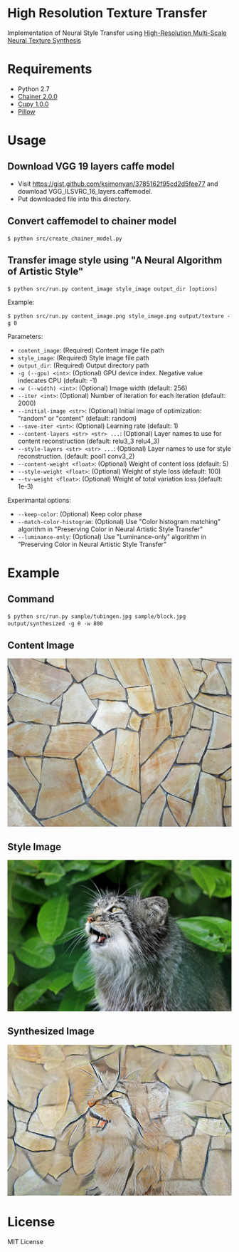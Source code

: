 # High Resolution Texture Transfer
Implementation of Neural Style Transfer using [High-Resolution Multi-Scale Neural Texture Synthesis](https://wxs.ca/research/multiscale-neural-synthesis/)

# Requirements

* Python 2.7
* [Chainer 2.0.0](http://chainer.org/)
* [Cupy 1.0.0](http://docs.cupy.chainer.org/en/stable/)
* [Pillow](https://pypi.python.org/pypi/Pillow/)

# Usage

## Download VGG 19 layers caffe model

* Visit https://gist.github.com/ksimonyan/3785162f95cd2d5fee77 and download VGG_ILSVRC_16_layers.caffemodel.
* Put downloaded file into this directory.

## Convert caffemodel to chainer model

```
$ python src/create_chainer_model.py
```

## Transfer image style using "A Neural Algorithm of Artistic Style"

```
$ python src/run.py content_image style_image output_dir [options]
```

Example:
```
$ python src/run.py content_image.png style_image.png output/texture -g 0
```

Parameters:

* `content_image`: (Required) Content image file path
* `style_image`: (Required) Style image file path
* `output_dir`: (Required) Output directory path
* `-g (--gpu) <int>`: (Optional) GPU device index. Negative value indecates CPU (default: -1)
* `-w (--width) <int>`: (Optional) Image width (default: 256)
* `--iter <int>`: (Optional) Number of iteration for each iteration (default: 2000)
* `--initial-image <str>`: (Optional) Initial image of optimization: "random" or "content" (default: random)
* `--save-iter <int>`: (Optional) Learning rate (default: 1)
* `--content-layers <str> <str> ...`: (Optional) Layer names to use for content reconstruction (default: relu3_3 relu4_3)
* `--style-layers <str> <str> ...`: (Optional) Layer names to use for style reconstruction. (default: pool1 conv3_2)
* `--content-weight <float>`: (Optional) Weight of content loss (default: 5)
* `--style-weight <float>`: (Optional) Weight of style loss (default: 100)
* `--tv-weight <float>`: (Optional) Weight of total variation loss (default: 1e-3)

Experimantal options:

* `--keep-color`: (Optional) Keep color phase
* `--match-color-histogram`: (Optional) Use "Color histogram matching" algorithm in "Preserving Color in Neural Artistic Style Transfer"
* `--luminance-only`: (Optional) Use "Luminance-only" algorithm in "Preserving Color in Neural Artistic Style Transfer"

# Example

## Command

```
$ python src/run.py sample/tubingen.jpg sample/block.jpg output/synthesized -g 0 -w 800
```

## Content Image
![Content Image](/sample/stone.jpg)

## Style Image

![Style Image](/sample/cat.jpg)

## Synthesized Image

![Synthesized Image](/sample/synthesized.jpg)

# License

MIT License

